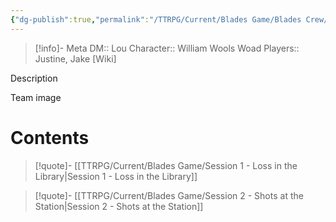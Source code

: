 ```yaml
---
{"dg-publish":true,"permalink":"/TTRPG/Current/Blades Game/Blades Crew/"}
---
```


> [!info]- Meta
> DM:: Lou
> Character:: William Wools Woad
> Players:: Justine, Jake
> [Wiki]

Description

Team image

# Contents

> [!quote]- [[TTRPG/Current/Blades Game/Session 1 - Loss in the Library\|Session 1 - Loss in the Library]]


> [!quote]- [[TTRPG/Current/Blades Game/Session 2 - Shots at the Station\|Session 2 - Shots at the Station]]